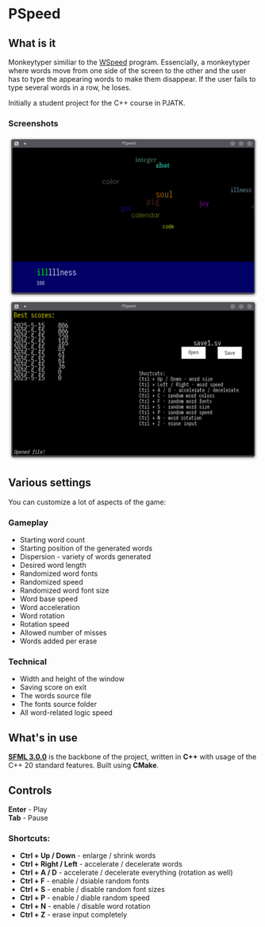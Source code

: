 # PSpeed
## What is it
Monkeytyper similiar to the [WSpeed](https://youtu.be/acFO5yQxb6Y) program. Essencially, a monkeytyper where words move from one side of the screen to the other and the user has to type the appearing words to make them disappear. If the user fails to type several words in a row, he loses.

Initially a student project for the C++ course in PJATK.
<br>
### Screenshots
![gameplay](./assets/readme_assets/mainscr.png)
![pause screen](./assets/readme_assets/pausescr.png)
<br>

## Various settings
You can customize a lot of aspects of the game:

### Gameplay
- Starting word count
- Starting position of the generated words
- Dispersion - variety of words generated 
- Desired word length
- Randomized word fonts
- Randomized speed
- Randomized word font size
- Word base speed
- Word acceleration
- Word rotation
- Rotation speed
- Allowed number of misses
- Words added per erase

### Technical
- Width and height of the window
- Saving score on exit
- The words source file
- The fonts source folder
- All word-related logic speed

## What's in use
[**SFML 3.0.0**](https://www.sfml-dev.org/) is the backbone of the project, written in **C++** with usage of the C++ 20 standard features. Built using **CMake**.

## Controls
**Enter** - Play<br>
**Tab** - Pause<br>

### Shortcuts:
- **Ctrl + Up / Down** - enlarge / shrink words
- **Ctrl + Right / Left** - accelerate / decelerate words
- **Ctrl + A / D** - accelerate / decelerate everything (rotation as well)
- **Ctrl + F** - enable / dsiable random fonts
- **Ctrl + S** - enable / disable random font sizes
- **Ctrl + P** - enable / diable random speed
- **Ctrl + N** - enable / disable word rotation
- **Ctrl + Z** - erase input completely
